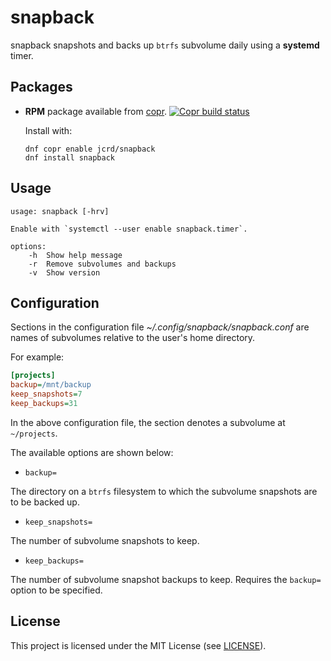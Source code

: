 # snapback

snapback snapshots and backs up `btrfs` subvolume daily using a
**systemd** timer.

## Packages

* **RPM** package available from [copr][copr]. [![Copr build status](https://copr.fedorainfracloud.org/coprs/jcrd/snapback/package/snapback/status_image/last_build.png)](https://copr.fedorainfracloud.org/coprs/jcrd/snapback/package/snapback/)

  Install with:
  ```
  dnf copr enable jcrd/snapback
  dnf install snapback
  ```

[copr]: https://copr.fedorainfracloud.org/coprs/jcrd/snapback/

## Usage

```
usage: snapback [-hrv]

Enable with `systemctl --user enable snapback.timer`.

options:
    -h  Show help message
    -r  Remove subvolumes and backups
    -v  Show version
```

## Configuration

Sections in the configuration file _~/.config/snapback/snapback.conf_ are names
of subvolumes relative to the user's home directory.

For example:

```ini
[projects]
backup=/mnt/backup
keep_snapshots=7
keep_backups=31
```

In the above configuration file, the section denotes a subvolume at `~/projects`.

The available options are shown below:

* `backup=`

The directory on a `btrfs` filesystem to which the subvolume snapshots are to be
backed up.

* `keep_snapshots=`

The number of subvolume snapshots to keep.

* `keep_backups=`

The number of subvolume snapshot backups to keep. Requires the `backup=` option
to be specified.

## License

This project is licensed under the MIT License (see [LICENSE](LICENSE)).
